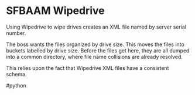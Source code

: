 # SFBAAM Wipedrive

Using Wipedrive to wipe drives creates an XML file named by server serial number.

The boss wants the files organized by drive size. This moves the files into buckets
labelled by drive size. Before the files get here, they are all dumped into a common
directory, where file name collisions are already resolved.

This relies upon the fact that Wipedrive XML files have a consistent schema.

\#python
